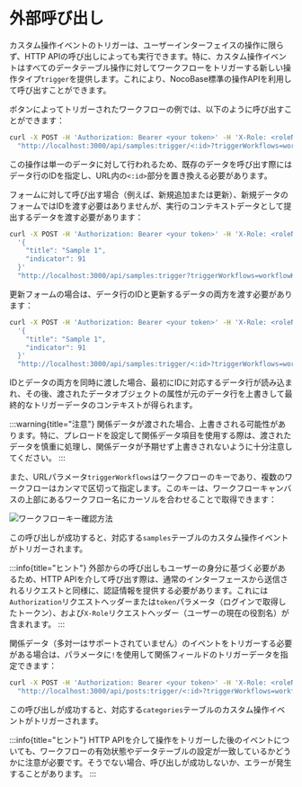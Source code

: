 # 外部呼び出し

カスタム操作イベントのトリガーは、ユーザーインターフェイスの操作に限らず、HTTP APIの呼び出しによっても実行できます。特に、カスタム操作イベントはすべてのデータテーブル操作に対してワークフローをトリガーする新しい操作タイプ`trigger`を提供します。これにより、NocoBase標準の操作APIを利用して呼び出すことができます。

ボタンによってトリガーされたワークフローの例では、以下のように呼び出すことができます：

```bash
curl -X POST -H 'Authorization: Bearer <your token>' -H 'X-Role: <roleName>' \
  "http://localhost:3000/api/samples:trigger/<:id>?triggerWorkflows=workflowKey"
```

この操作は単一のデータに対して行われるため、既存のデータを呼び出す際にはデータ行のIDを指定し、URL内の`<:id>`部分を置き換える必要があります。

フォームに対して呼び出す場合（例えば、新規追加または更新）、新規データのフォームではIDを渡す必要はありませんが、実行のコンテキストデータとして提出するデータを渡す必要があります：

```bash
curl -X POST -H 'Authorization: Bearer <your token>' -H 'X-Role: <roleName>' -d \
  '{
    "title": "Sample 1",
    "indicator": 91
  }'
  "http://localhost:3000/api/samples:trigger?triggerWorkflows=workflowKey"
```

更新フォームの場合は、データ行のIDと更新するデータの両方を渡す必要があります：

```bash
curl -X POST -H 'Authorization: Bearer <your token>' -H 'X-Role: <roleName>' -d \
  '{
    "title": "Sample 1",
    "indicator": 91
  }'
  "http://localhost:3000/api/samples:trigger/<:id>?triggerWorkflows=workflowKey"
```

IDとデータの両方を同時に渡した場合、最初にIDに対応するデータ行が読み込まれ、その後、渡されたデータオブジェクトの属性が元のデータ行を上書きして最終的なトリガーデータのコンテキストが得られます。

:::warning{title="注意"}
関係データが渡された場合、上書きされる可能性があります。特に、プレロードを設定して関係データ項目を使用する際は、渡されたデータを慎重に処理し、関係データが予期せず上書きされないように十分注意してください。
:::

また、URLパラメータ`triggerWorkflows`はワークフローのキーであり、複数のワークフローはカンマで区切って指定します。このキーは、ワークフローキャンバスの上部にあるワークフロー名にカーソルを合わせることで取得できます：

![ワークフローキー確認方法](https://static-docs.nocobase.com/20240426135108.png)

この呼び出しが成功すると、対応する`samples`テーブルのカスタム操作イベントがトリガーされます。

:::info{title="ヒント"}
外部からの呼び出しもユーザーの身分に基づく必要があるため、HTTP APIを介して呼び出す際は、通常のインターフェースから送信されるリクエストと同様に、認証情報を提供する必要があります。これには`Authorization`リクエストヘッダーまたは`token`パラメータ（ログインで取得したトークン）、および`X-Role`リクエストヘッダー（ユーザーの現在の役割名）が含まれます。
:::

関係データ（多対一はサポートされていません）のイベントをトリガーする必要がある場合は、パラメータに`!`を使用して関係フィールドのトリガーデータを指定できます：

```bash
curl -X POST -H 'Authorization: Bearer <your token>' -H 'X-Role: <roleName>' \
  "http://localhost:3000/api/posts:trigger/<:id>?triggerWorkflows=workflowKey!category"
```

この呼び出しが成功すると、対応する`categories`テーブルのカスタム操作イベントがトリガーされます。

:::info{title="ヒント"}
HTTP APIを介して操作をトリガーした後のイベントについても、ワークフローの有効状態やデータテーブルの設定が一致しているかどうかに注意が必要です。そうでない場合、呼び出しが成功しないか、エラーが発生することがあります。
:::

